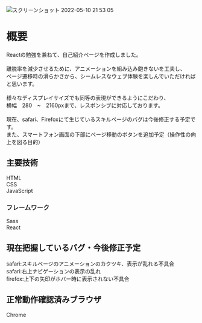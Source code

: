 ![スクリーンショット 2022-05-10 21 53 05](https://user-images.githubusercontent.com/96303806/167741831-bdd2e7e6-fc4f-40fe-ae52-22586f6f28b3.png)

<h1>概要</h1>
Reactの勉強を兼ねて、自己紹介ページを作成しました。<br>
<br>
離脱率を減少させるために、アニメーションを組み込み飽きないを工夫し、<br>
ページ遷移時の滑らかさから、シームレスなウェブ体験を楽しんでいただければと思います。<br>
<br>
様々なディスプレイサイズでも同等の表現ができるようにこだわり、<br>
横幅　280　~　2160pxまで、レスポンシブに対応しております。<br>
<br>
現在、safari、Firefoxにて生じているスキルページのバグは今後修正する予定です。<br>
また、スマートフォン画面の下部にページ移動のボタンを追加予定（操作性の向上を図る目的）

<h2>主要技術</h2>
HTML<br>
CSS<br>
JavaScript

<h3>フレームワーク</h3>
Sass<br>
React

<h2>現在把握しているバグ・今後修正予定</h2>
safari:スキルページのアニメーションのカクツキ、表示が乱れる不具合<br>
safari:右上ナビゲーションの表示の乱れ<br>
firefox:上下の矢印がホバー時に表示されない不具合

<h2>正常動作確認済みブラウザ</h2>
Chrome<br>
